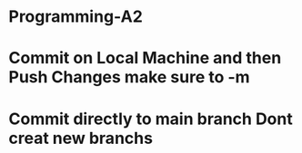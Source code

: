 # Programming-A2
# Commit on Local Machine and then Push Changes make sure to -m
# Commit directly to main branch Dont creat new branchs